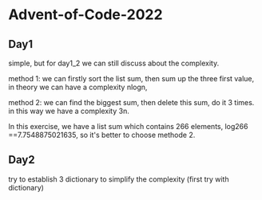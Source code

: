 # Advent-of-Code-2022
## Day1

simple, but for day1_2 we can still discuss about the complexity.

method 1: we can firstly sort the list sum, then sum up the three first value, in theory we can have a complexity nlogn,

method 2: we can find the biggest sum, then delete this sum, do it 3 times. in this way we have a complexity 3n.

In this exercise, we have a list sum which contains 266 elements, log266 ==7.7548875021635, so it's better to choose methode 2.

## Day2

try to establish 3 dictionary to simplify the complexity (first try with dictionary)
